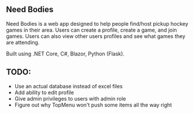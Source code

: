 ## Need Bodies

Need Bodies is a web app designed to help people find/host pickup hockey games in their area. Users can create a profile, create a game, and join games. Users can also view other users profiles and see what games they are attending.

Built using .NET Core, C#, Blazor, Python (Flask).

## TODO:
- Use an actual database instead of excel files
- Add ability to edit profile
- Give admin privileges to users with admin role
- Figure out why TopMenu won't push some items all the way right